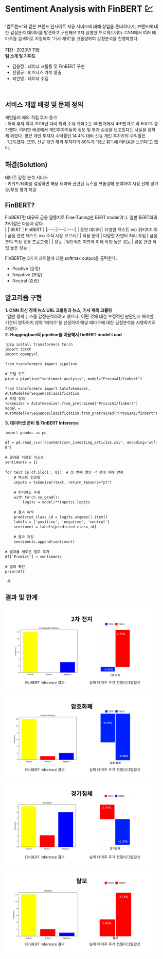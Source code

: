 # Sentiment Analysis with FinBERT 💹
'썸트렌드'와 같은 브랜드 인사이트 제공 서비스에 대해 창업을 준비하다가, 브랜드에 대한 감정분석 데이터를 발견하고 구현해보고자 실행한 프로젝트이다. CNN에서 여러 테마주를 검색어로 지정하여 '기사 제목'을 크롤링하여 감정분석을 진행하였다. <br> 
<br>
**기간** : 2023년 11월 <br>
**팀 소개 및 기여도** <br> 
- 김윤정 : 데이터 크롤링 및 FinBERT 구현
- 전필규 : 비즈니스 가치 창출
- 최인영 : 데이터 수집
<br>

## 서비스 개발 배경 및 문제 정의
개인들의 해외 직접 투자 증가 <br>
: 해외 추자 확대 2019년 대비 해외 주식 계좌수는 80만개에서 491만개로 약 600% 증가했다. 이러한 배경에서 개인투자자들이 정보 및 투자 손실을 보고있다는 사실을 접하게 되었다. 평균 개인 투자자 수익률인 14.4% 대비 신규 개인 투자자의 수익률은 -1.2%였다. 또한, 신규 개인 해외 투자자의 80%가 '정보 취득에 어려움을 느낀다'고 했다. <br> 

## 해결(Solution) 
테마주 감정 분석 서비스 <br>
: 키워드/테마를 설정하면 해당 테마와 관련된 뉴스를 크롤링해 분석하여 시장 전체 평가 긍/부정 평가 제공 <br>

## FinBERT? 
FinBERT란 대규모 금융 말뭉치로 Fine-Tuning한 BERT model이다. 일반 BERT와의 차이점은 다음과 같다. <br>
| | BERT | FinBERT |
|:---:|:---:|:---:|
| 훈련 데이터 | 다양한 텍스트 ex) 위키피디아 | 금융 관련 텍스트 ex) 주식 시장 보고서 |
| 적용 분야 | 다양한 자연어 처리 작업 | 금융 분야 특정 응용 프로그램 |
| 성능 | 일반적인 자연어 이해 작업 높은 성능 | 금융 관련 작업 높은 성능 |

FinBERT는 3가지 레이블에 대한 softmax output을 출력한다. <br>
- Positive (긍정)
- Negative (부정)
- Neutral (중립)

## 알고리즘 구현
**1. CNN 최신 경제 뉴스 URL 크롤링과 뉴스, 기사 제목 크롤링** <br>
&ensp;일반 경제 뉴스를 감정분석하려고 했으나, 어떤 것에 대한 부정적인 판단인지 해석할 기준이 명확하지 않아 '테마주'를 선정하여 해당 테마주에 대한 감정분석을 시행하기로 하였다. <br>
**2. Huggingface의 pipeline을 이용해서 finBERT model Load** <br>
```
!pip install transformers torch
import torch
import openpyxl

from transformers import pipeline

# 모델 로드
pipe = pipeline("sentiment-analysis", model="ProsusAI/finbert")

from transformers import AutoTokenizer, AutoModelForSequenceClassification
# 모델 정의
tokenizer = AutoTokenizer.from_pretrained("ProsusAI/finbert")
model = AutoModelForSequenceClassification.from_pretrained("ProsusAI/finbert")
```
**3. 데이터셋 준비 및 FinBERT Inference** <br>
```
import pandas as pd

df = pd.read_csv('/content/cnn_investing_articles.csv', encoding='utf-8')

# 결과를 저장할 리스트
sentiments = []

for text in df.iloc[:, 0]:  # 첫 번째 열의 각 행에 대해 반복
    # 텍스트 인코딩
    inputs = tokenizer(text, return_tensors="pt")

    # 인퍼런스 수행
    with torch.no_grad():
        logits = model(**inputs).logits

    # 결과 해석
    predicted_class_id = logits.argmax().item()
    labels = ['positive', 'negative', 'neutral']
    sentiment = labels[predicted_class_id]

    # 결과 저장
    sentiments.append(sentiment)

# 결과를 새로운 열로 추가
df['Predict'] = sentiments

# 결과 확인
print(df)
```
4. 


## 결과 및 한계
<img src="./output_img/1.jpg">
<img src="./output_img/2.jpg">
<img src="./output_img/3.jpg">
<img src="./output_img/4.jpg">
&ensp;

